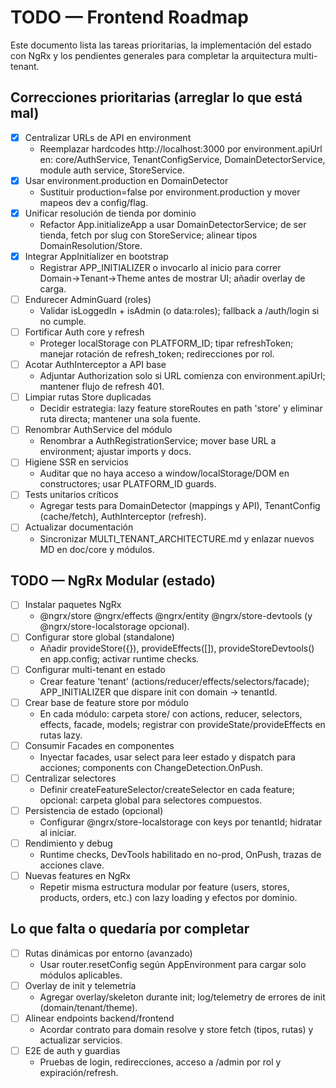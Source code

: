 # TODO — Frontend Roadmap

Este documento lista las tareas prioritarias, la implementación del estado con NgRx y los pendientes generales para completar la arquitectura multi-tenant.

## Correcciones prioritarias (arreglar lo que está mal)

- [x] Centralizar URLs de API en environment
  - Reemplazar hardcodes http://localhost:3000 por environment.apiUrl en: core/AuthService, TenantConfigService, DomainDetectorService, module auth service, StoreService.
- [x] Usar environment.production en DomainDetector
  - Sustituir production=false por environment.production y mover mapeos dev a config/flag.
- [x] Unificar resolución de tienda por dominio
  - Refactor App.initializeApp a usar DomainDetectorService; de ser tienda, fetch por slug con StoreService; alinear tipos DomainResolution/Store.
- [x] Integrar AppInitializer en bootstrap
  - Registrar APP_INITIALIZER o invocarlo al inicio para correr Domain→Tenant→Theme antes de mostrar UI; añadir overlay de carga.
- [ ] Endurecer AdminGuard (roles)
  - Validar isLoggedIn + isAdmin (o data:roles); fallback a /auth/login si no cumple.
- [ ] Fortificar Auth core y refresh
  - Proteger localStorage con PLATFORM_ID; tipar refreshToken; manejar rotación de refresh_token; redirecciones por rol.
- [ ] Acotar AuthInterceptor a API base
  - Adjuntar Authorization solo si URL comienza con environment.apiUrl; mantener flujo de refresh 401.
- [ ] Limpiar rutas Store duplicadas
  - Decidir estrategia: lazy feature storeRoutes en path 'store' y eliminar ruta directa; mantener una sola fuente.
- [ ] Renombrar AuthService del módulo
  - Renombrar a AuthRegistrationService; mover base URL a environment; ajustar imports y docs.
- [ ] Higiene SSR en servicios
  - Auditar que no haya acceso a window/localStorage/DOM en constructores; usar PLATFORM_ID guards.
- [ ] Tests unitarios críticos
  - Agregar tests para DomainDetector (mappings y API), TenantConfig (cache/fetch), AuthInterceptor (refresh).
- [ ] Actualizar documentación
  - Sincronizar MULTI_TENANT_ARCHITECTURE.md y enlazar nuevos MD en doc/core y módulos.

## TODO — NgRx Modular (estado)

- [ ] Instalar paquetes NgRx
  - @ngrx/store @ngrx/effects @ngrx/entity @ngrx/store-devtools (y @ngrx/store-localstorage opcional).
- [ ] Configurar store global (standalone)
  - Añadir provideStore({}), provideEffects([]), provideStoreDevtools() en app.config; activar runtime checks.
- [ ] Configurar multi-tenant en estado
  - Crear feature 'tenant' (actions/reducer/effects/selectors/facade); APP_INITIALIZER que dispare init con domain → tenantId.
- [ ] Crear base de feature store por módulo
  - En cada módulo: carpeta store/ con actions, reducer, selectors, effects, facade, models; registrar con provideState/provideEffects en rutas lazy.
- [ ] Consumir Facades en componentes
  - Inyectar facades, usar select para leer estado y dispatch para acciones; components con ChangeDetection.OnPush.
- [ ] Centralizar selectores
  - Definir createFeatureSelector/createSelector en cada feature; opcional: carpeta global para selectores compuestos.
- [ ] Persistencia de estado (opcional)
  - Configurar @ngrx/store-localstorage con keys por tenantId; hidratar al iniciar.
- [ ] Rendimiento y debug
  - Runtime checks, DevTools habilitado en no-prod, OnPush, trazas de acciones clave.
- [ ] Nuevas features en NgRx
  - Repetir misma estructura modular por feature (users, stores, products, orders, etc.) con lazy loading y efectos por dominio.

## Lo que falta o quedaría por completar

- [ ] Rutas dinámicas por entorno (avanzado)
  - Usar router.resetConfig según AppEnvironment para cargar solo módulos aplicables.
- [ ] Overlay de init y telemetría
  - Agregar overlay/skeleton durante init; log/telemetry de errores de init (domain/tenant/theme).
- [ ] Alinear endpoints backend/frontend
  - Acordar contrato para domain resolve y store fetch (tipos, rutas) y actualizar servicios.
- [ ] E2E de auth y guardias
  - Pruebas de login, redirecciones, acceso a /admin por rol y expiración/refresh.
